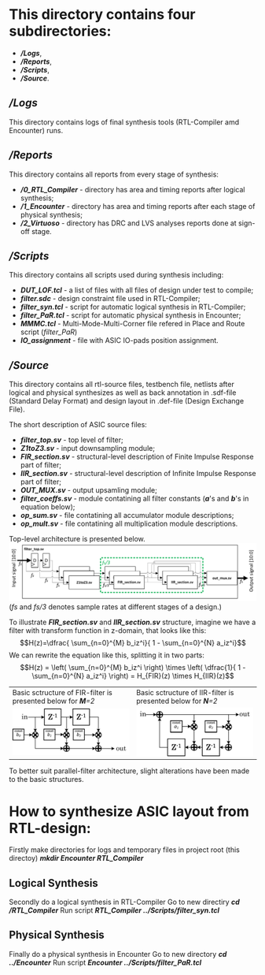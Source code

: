 # This directory contains four subdirectories:
* **_/Logs_**,
* **_/Reports_**,
* **_/Scripts_**,
* **_/Source_**.

## _/Logs_ 
This directory contains logs of final synthesis tools (RTL-Compiler amd Encounter) runs. 

## _/Reports_ 
This directory contains all reports from every stage of synthesis: 
* **_/0_RTL_Compiler_** - directory has area and timing reports after logical synthesis;
* **_/1_Encounter_** - directory has area and timing reports after each stage of physical synthesis;
* **_/2_Virtuoso_** - directory has DRC and LVS analyses reports done at sign-off stage.

## _/Scripts_ 
This directory contains all scripts used during synthesis including:
* **_DUT_LOF.tcl_** - a list of files with all files of design under test to compile; 
* **_filter.sdc_** - design constraint file used in RTL-Compiler;
* **_filter_syn.tcl_** - script for automatic logical synthesis in RTL-Compiler; 
* **_filter_PaR.tcl_** - script for automatic physical synthesis in Encounter;
* **_MMMC.tcl_** - Multi-Mode-Multi-Corner file refered in Place and Route script (_filter_PaR_)
* **_IO_assignment_** - file with ASIC IO-pads position assignment.

## _/Source_ 
This directory contains all rtl-source files, testbench file, netlists after logical and physical synthesizes as well as back annotation in .sdf-file (Standard Delay Format) and design layout in .def-file (Design Exchange File).

The short description of ASIC source files:
* **_filter_top.sv_** - top level of filter; 
* **_<span>Z1toZ3</span>.sv_** - input downsampling module; 
* **_FIR_section.sv_** - structural-level description of Finite Impulse Response part of filter; 
* **_IIR_section.sv_** - structural-level description of Infinite Impulse Response part of filter; 
* **_OUT_MUX.sv_** - output upsamling module; 
* **_filter_coeffs.sv_** - module contatining all filter constants (**_a_**'s and **_b_**'s in equation below); 
* **_op_sum.sv_** - file contatining all accumulator module descriptions; 
* **_op_mult.sv_** - file contatining all multiplication module descriptions. 

Top-level architecture is presented below.
![RTL_Architecture](..\README_Images\RTL_Architecture.png)
(_fs_ and _fs/3_ denotes sample rates at different stages of a design.)

To illustrate **_FIR_section.sv_** and **_IIR_section.sv_** structure, imagine we have a filter with transform function in z-domain, that looks like this:
$$H(z)=\dfrac{ \sum_{n=0}^{M} b_iz^i}{ 1 - \sum_{n=0}^{N} a_iz^i}$$
We can rewrite the equation like this, splitting it in two parts:
$$H(z) = \left( \sum_{n=0}^{M} b_iz^i \right) \times \left( \dfrac{1}{ 1 - \sum_{n=0}^{N} a_iz^i} \right) = H_{FIR}(z) \times H_{IIR}(z)$$

<table>
    <tr>
        <td>Basic sctructure of FIR-filter is presented below for <i><b>M</b>=2</i></td>
        <td>Basic sctructure of IIR-filter is presented below for <i><b>N</b>=2</i></td>
    </tr>
    <tr>
        <td> <img src="..\README_Images\Basic_FIR.png" alt="FIR"/> </td>
        <td> <img src="..\README_Images\Basic_IIR.png" alt="IIR"/> </td>
    </tr>
</table>

To better suit parallel-filter architecture, slight alterations have been made to the basic structures. 

# How to synthesize ASIC layout from RTL-design:
Firstly make directories for logs and temporary files in project root (this directoy)
**_mkdir Encounter RTL_Compiler_**
## Logical Synthesis
Secondly do a logical synthesis in RTL-Compiler
Go to new directiry 
**_cd /RTL_Compiler_**
Run script
**_RTL_Compiler ../Scripts/filter_syn.tcl_**
## Physical Synthesis
Finally do a physical synthesis in Encounter
Go to new directory 
**_cd ../Encounter_**
Run script
**_Encounter ../Scripts/filter_PaR.tcl_**